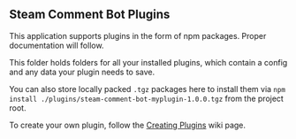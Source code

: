 ## Steam Comment Bot Plugins
This application supports plugins in the form of npm packages. Proper documentation will follow.  

This folder holds folders for all your installed plugins, which contain a config and any data your plugin needs to save.  

You can also store locally packed `.tgz` packages here to install them via `npm install ./plugins/steam-comment-bot-myplugin-1.0.0.tgz` from the project root.  

To create your own plugin, follow the [Creating Plugins](../docs/wiki/creating_plugins.md) wiki page.

